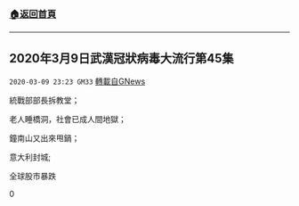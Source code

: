 ###  [:house:返回首頁](https://github.com/ourhimalayas/txt)
---

## 2020年3月9日武漢冠狀病毒大流行第45集
`2020-03-09 23:23 GM33` [轉載自GNews](https://gnews.org/zh-hant/136263/)

統戰部部長拆教堂；

老人睡橋洞，社會已成人間地獄；

鐘南山又出來甩鍋；

意大利封城;

全球股市暴跌

0
